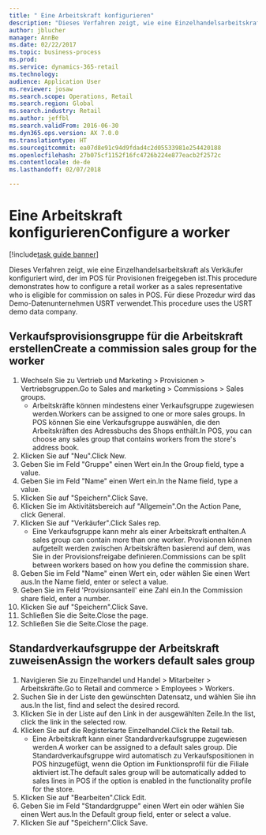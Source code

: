 ```yaml
--- 
title: " Eine Arbeitskraft konfigurieren"
description: "Dieses Verfahren zeigt, wie eine Einzelhandelsarbeitskraft als Verkäufer konfiguriert wird, der im POS für Provisionen freigegeben ist."
author: jblucher
manager: AnnBe
ms.date: 02/22/2017
ms.topic: business-process
ms.prod: 
ms.service: dynamics-365-retail
ms.technology: 
audience: Application User
ms.reviewer: josaw
ms.search.scope: Operations, Retail
ms.search.region: Global
ms.search.industry: Retail
ms.author: jeffbl
ms.search.validFrom: 2016-06-30
ms.dyn365.ops.version: AX 7.0.0
ms.translationtype: HT
ms.sourcegitcommit: ea07d8e91c94d9fdad4c2d05533981e254420188
ms.openlocfilehash: 27b075cf1152f16fc4726b224e877eacb2f2572c
ms.contentlocale: de-de
ms.lasthandoff: 02/07/2018

---
```

# <a name="configure-a-worker"></a><span data-ttu-id="1a5cb-103"> Eine Arbeitskraft konfigurieren</span><span class="sxs-lookup"><span data-stu-id="1a5cb-103">Configure a worker</span></span>

[!include[task guide banner](../includes/task-guide-banner.md)]

<span data-ttu-id="1a5cb-104">Dieses Verfahren zeigt, wie eine Einzelhandelsarbeitskraft als Verkäufer konfiguriert wird, der im POS für Provisionen freigegeben ist.</span><span class="sxs-lookup"><span data-stu-id="1a5cb-104">This procedure demonstrates how to configure a retail worker as a sales representative who is eligible for commission on sales in POS.</span></span> <span data-ttu-id="1a5cb-105">Für diese Prozedur wird das Demo-Datenunternehmen USRT verwendet.</span><span class="sxs-lookup"><span data-stu-id="1a5cb-105">This procedure uses the USRT demo data company.</span></span>


## <a name="create-a-commission-sales-group-for-the-worker"></a><span data-ttu-id="1a5cb-106">Verkaufsprovisionsgruppe für die Arbeitskraft erstellen</span><span class="sxs-lookup"><span data-stu-id="1a5cb-106">Create a commission sales group for the worker</span></span>
1. <span data-ttu-id="1a5cb-107">Wechseln Sie zu Vertrieb und Marketing > Provisionen > Vertriebsgruppen.</span><span class="sxs-lookup"><span data-stu-id="1a5cb-107">Go to Sales and marketing > Commissions > Sales groups.</span></span>
    * <span data-ttu-id="1a5cb-108">Arbeitskräfte können mindestens einer Verkaufsgruppe zugewiesen werden.</span><span class="sxs-lookup"><span data-stu-id="1a5cb-108">Workers can be assigned to one or more sales groups.</span></span> <span data-ttu-id="1a5cb-109">In POS können Sie eine Verkaufsgruppe auswählen, die den Arbeitskräften des Adressbuchs des Shops enthält.</span><span class="sxs-lookup"><span data-stu-id="1a5cb-109">In POS, you can choose any sales group that contains workers from the store's address book.</span></span>  
2. <span data-ttu-id="1a5cb-110">Klicken Sie auf "Neu".</span><span class="sxs-lookup"><span data-stu-id="1a5cb-110">Click New.</span></span>
3. <span data-ttu-id="1a5cb-111">Geben Sie im Feld "Gruppe" einen Wert ein.</span><span class="sxs-lookup"><span data-stu-id="1a5cb-111">In the Group field, type a value.</span></span>
4. <span data-ttu-id="1a5cb-112">Geben Sie im Feld "Name" einen Wert ein.</span><span class="sxs-lookup"><span data-stu-id="1a5cb-112">In the Name field, type a value.</span></span>
5. <span data-ttu-id="1a5cb-113">Klicken Sie auf "Speichern".</span><span class="sxs-lookup"><span data-stu-id="1a5cb-113">Click Save.</span></span>
6. <span data-ttu-id="1a5cb-114">Klicken Sie im Aktivitätsbereich auf "Allgemein".</span><span class="sxs-lookup"><span data-stu-id="1a5cb-114">On the Action Pane, click General.</span></span>
7. <span data-ttu-id="1a5cb-115">Klicken Sie auf "Verkäufer".</span><span class="sxs-lookup"><span data-stu-id="1a5cb-115">Click Sales rep.</span></span>
    * <span data-ttu-id="1a5cb-116">Eine Verkaufsgruppe kann mehr als einer Arbeitskraft enthalten.</span><span class="sxs-lookup"><span data-stu-id="1a5cb-116">A sales group can contain more than one worker.</span></span> <span data-ttu-id="1a5cb-117">Provisionen können aufgeteilt werden zwischen Arbeitskräften basierend auf dem, was Sie in der Provisionsfreigabe definieren.</span><span class="sxs-lookup"><span data-stu-id="1a5cb-117">Commissions can be split between workers based on how you define the commission share.</span></span>  
8. <span data-ttu-id="1a5cb-118">Geben Sie im Feld "Name" einen Wert ein, oder wählen Sie einen Wert aus.</span><span class="sxs-lookup"><span data-stu-id="1a5cb-118">In the Name field, enter or select a value.</span></span>
9. <span data-ttu-id="1a5cb-119">Geben Sie im Feld 'Provisionsanteil' eine Zahl ein.</span><span class="sxs-lookup"><span data-stu-id="1a5cb-119">In the Commission share field, enter a number.</span></span>
10. <span data-ttu-id="1a5cb-120">Klicken Sie auf "Speichern".</span><span class="sxs-lookup"><span data-stu-id="1a5cb-120">Click Save.</span></span>
11. <span data-ttu-id="1a5cb-121">Schließen Sie die Seite.</span><span class="sxs-lookup"><span data-stu-id="1a5cb-121">Close the page.</span></span>
12. <span data-ttu-id="1a5cb-122">Schließen Sie die Seite.</span><span class="sxs-lookup"><span data-stu-id="1a5cb-122">Close the page.</span></span>

## <a name="assign-the-workers-default-sales-group"></a><span data-ttu-id="1a5cb-123">Standardverkaufsgruppe der Arbeitskraft zuweisen</span><span class="sxs-lookup"><span data-stu-id="1a5cb-123">Assign the workers default sales group</span></span>
1. <span data-ttu-id="1a5cb-124">Navigieren Sie zu Einzelhandel und Handel > Mitarbeiter > Arbeitskräfte.</span><span class="sxs-lookup"><span data-stu-id="1a5cb-124">Go to Retail and commerce > Employees > Workers.</span></span>
2. <span data-ttu-id="1a5cb-125">Suchen Sie in der Liste den gewünschten Datensatz, und wählen Sie ihn aus.</span><span class="sxs-lookup"><span data-stu-id="1a5cb-125">In the list, find and select the desired record.</span></span>
3. <span data-ttu-id="1a5cb-126">Klicken Sie in der Liste auf den Link in der ausgewählten Zeile.</span><span class="sxs-lookup"><span data-stu-id="1a5cb-126">In the list, click the link in the selected row.</span></span>
4. <span data-ttu-id="1a5cb-127">Klicken Sie auf die Registerkarte Einzelhandel.</span><span class="sxs-lookup"><span data-stu-id="1a5cb-127">Click the Retail tab.</span></span>
    * <span data-ttu-id="1a5cb-128">Eine Arbeitskraft kann einer Standardverkaufsgruppe zugewiesen werden.</span><span class="sxs-lookup"><span data-stu-id="1a5cb-128">A worker can be assigned to a default sales group.</span></span> <span data-ttu-id="1a5cb-129">Die Standardverkaufsgruppe wird automatisch zu Verkaufspositionen in POS hinzugefügt, wenn die Option im Funktionsprofil für die Filiale aktiviert ist.</span><span class="sxs-lookup"><span data-stu-id="1a5cb-129">The default sales group will be automatically added to sales lines in POS if the option is enabled in the functionality profile for the store.</span></span>  
5. <span data-ttu-id="1a5cb-130">Klicken Sie auf "Bearbeiten".</span><span class="sxs-lookup"><span data-stu-id="1a5cb-130">Click Edit.</span></span>
6. <span data-ttu-id="1a5cb-131">Geben Sie im Feld "Standardgruppe" einen Wert ein oder wählen Sie einen Wert aus.</span><span class="sxs-lookup"><span data-stu-id="1a5cb-131">In the Default group field, enter or select a value.</span></span>
7. <span data-ttu-id="1a5cb-132">Klicken Sie auf "Speichern".</span><span class="sxs-lookup"><span data-stu-id="1a5cb-132">Click Save.</span></span>


